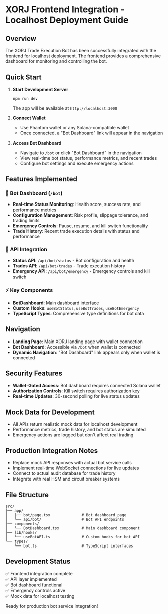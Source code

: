 # XORJ Frontend Integration - Localhost Deployment Guide

## Overview
The XORJ Trade Execution Bot has been successfully integrated with the frontend for localhost deployment. The frontend provides a comprehensive dashboard for monitoring and controlling the bot.

## Quick Start

1. **Start Development Server**
   ```bash
   npm run dev
   ```
   The app will be available at `http://localhost:3000`

2. **Connect Wallet**
   - Use Phantom wallet or any Solana-compatible wallet
   - Once connected, a "Bot Dashboard" link will appear in the navigation

3. **Access Bot Dashboard**
   - Navigate to `/bot` or click "Bot Dashboard" in the navigation
   - View real-time bot status, performance metrics, and recent trades
   - Configure bot settings and execute emergency actions

## Features Implemented

### 🤖 Bot Dashboard (`/bot`)
- **Real-time Status Monitoring**: Health score, success rate, and performance metrics
- **Configuration Management**: Risk profile, slippage tolerance, and trading limits
- **Emergency Controls**: Pause, resume, and kill switch functionality
- **Trade History**: Recent trade execution details with status and performance

### 🔌 API Integration
- **Status API**: `/api/bot/status` - Bot configuration and health
- **Trades API**: `/api/bot/trades` - Trade execution history
- **Emergency API**: `/api/bot/emergency` - Emergency controls and kill switch

### ⚡ Key Components
- **BotDashboard**: Main dashboard interface
- **Custom Hooks**: `useBotStatus`, `useBotTrades`, `useBotEmergency`
- **TypeScript Types**: Comprehensive type definitions for bot data

## Navigation
- **Landing Page**: Main XORJ landing page with wallet connection
- **Bot Dashboard**: Accessible via `/bot` when wallet is connected
- **Dynamic Navigation**: "Bot Dashboard" link appears only when wallet is connected

## Security Features
- **Wallet-Gated Access**: Bot dashboard requires connected Solana wallet
- **Authorization Controls**: Kill switch requires authorization key
- **Real-time Updates**: 30-second polling for live status updates

## Mock Data for Development
- All APIs return realistic mock data for localhost development
- Performance metrics, trade history, and bot status are simulated
- Emergency actions are logged but don't affect real trading

## Production Integration Notes
- Replace mock API responses with actual bot service calls
- Implement real-time WebSocket connections for live updates
- Connect to actual audit database for trade history
- Integrate with real HSM and circuit breaker systems

## File Structure
```
src/
├── app/
│   ├── bot/page.tsx              # Bot dashboard page
│   └── api/bot/                  # Bot API endpoints
├── components/
│   └── BotDashboard.tsx          # Main dashboard component
├── lib/hooks/
│   └── useBotAPI.ts              # Custom hooks for bot API
└── types/
    └── bot.ts                    # TypeScript interfaces
```

## Development Status
✅ Frontend integration complete  
✅ API layer implemented  
✅ Bot dashboard functional  
✅ Emergency controls active  
✅ Mock data for localhost testing  

Ready for production bot service integration!